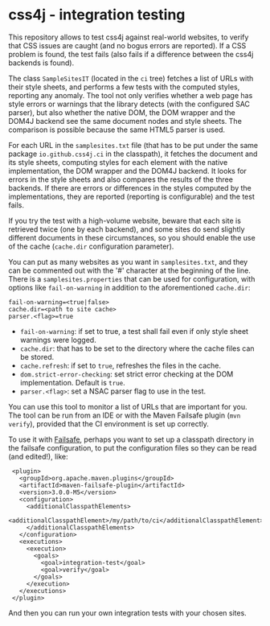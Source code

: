 # css4j - integration testing

This repository allows to test css4j against real-world websites, to verify that CSS issues are caught (and no bogus errors are reported). If a CSS problem is found, the test fails (also fails if a difference between the css4j backends is found).

The class `SampleSitesIT` (located in the `ci` tree) fetches a list of URLs with their style sheets, and performs a few tests with the computed styles, reporting any anomaly. The tool not only verifies whether a web page has style errors or warnings that the library detects (with the configured SAC parser), but also whether the native DOM, the DOM wrapper and the DOM4J backend see the same document nodes and style sheets. The comparison is possible because the same HTML5 parser is used.

For each URL in the `samplesites.txt` file (that has to be put under the same package `io.github.css4j.ci` in the classpath), it fetches the document and its style sheets, computing styles for each element with the native implementation, the DOM wrapper and the DOM4J backend. It looks for errors in the style sheets and also compares the results of the three backends. If there are errors or differences in the styles computed by the implementations, they are reported (reporting is configurable) and the test fails.

If you try the test with a high-volume website, beware that each site is retrieved twice (one by each backend), and some sites do send slightly different documents in these circumstances, so you should enable the use of the cache (`cache.dir` configuration parameter).

You can put as many websites as you want in `samplesites.txt`, and they can be commented out with the '#' character at the beginning of the line. There is a `samplesites.properties` that can be used for configuration, with options like `fail-on-warning` in addition to the aforementioned `cache.dir`:
```
fail-on-warning=<true|false>
cache.dir=<path to site cache>
parser.<flag>=true
```
- `fail-on-warning`: if set to true, a test shall fail even if only style sheet warnings were logged.
- `cache.dir`: that has to be set to the directory where the cache files can be stored.
- `cache.refresh`: if set to `true`, refreshes the files in the cache.
- `dom.strict-error-checking`: set strict error checking at the DOM implementation. Default is `true`.
- `parser.<flag>`: set a NSAC parser flag to use in the test.

You can use this tool to monitor a list of URLs that are important for you. The tool can be run from an IDE or with the Maven Failsafe plugin (`mvn verify`), provided that the CI environment is set up correctly.

To use it with [Failsafe](https://maven.apache.org/surefire/maven-failsafe-plugin/), perhaps you want to set up a classpath directory in the failsafe configuration, to put the configuration files so they can be read (and edited!), like:
```
 <plugin>
   <groupId>org.apache.maven.plugins</groupId>
   <artifactId>maven-failsafe-plugin</artifactId>
   <version>3.0.0-M5</version>
   <configuration>
     <additionalClasspathElements>
       <additionalClasspathElement>/my/path/to/ci</additionalClasspathElement>
     </additionalClasspathElements>
   </configuration>
   <executions>
     <execution>
       <goals>
         <goal>integration-test</goal>
         <goal>verify</goal>
       </goals>
     </execution>
   </executions>
 </plugin>
```
And then you can run your own integration tests with your chosen sites.
